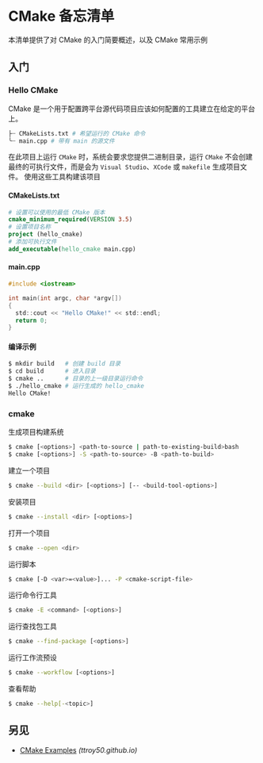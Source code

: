 CMake 备忘清单
===

本清单提供了对 CMake 的入门简要概述，以及 CMake 常用示例

入门
---

### Hello CMake

CMake 是一个用于配置跨平台源代码项目应该如何配置的工具建立在给定的平台上。

```bash
├┈ CMakeLists.txt # 希望运行的 CMake 命令
╰┈ main.cpp # 带有 main 的源文件
```

在此项目上运行 `CMake` 时，系统会要求您提供二进制目录，运行 `CMake` 不会创建最终的可执行文件，而是会为 `Visual Studio`、`XCode` 或 `makefile` 生成项目文件。 使用这些工具构建该项目

#### CMakeLists.txt

```cmake
# 设置可以使用的最低 CMake 版本
cmake_minimum_required(VERSION 3.5)
# 设置项目名称
project (hello_cmake)
# 添加可执行文件
add_executable(hello_cmake main.cpp)
```

#### main.cpp

```c
#include <iostream>

int main(int argc, char *argv[])
{
  std::cout << "Hello CMake!" << std::endl;
  return 0;
}
```

#### 编译示例

```bash
$ mkdir build   # 创建 build 目录
$ cd build      # 进入目录
$ cmake ..      # 目录的上一级目录运行命令
$ ./hello_cmake # 运行生成的 hello_cmake
Hello CMake!
```

### cmake
<!--rehype:wrap-class=col-span-2-->

生成项目构建系统

```bash
$ cmake [<options>] <path-to-source | path-to-existing-build>bash
$ cmake [<options>] -S <path-to-source> -B <path-to-build>
```

建立一个项目

```bash
$ cmake --build <dir> [<options>] [-- <build-tool-options>]
```

安装项目

```bash
$ cmake --install <dir> [<options>]
```

打开一个项目

```bash
$ cmake --open <dir>
```

运行脚本

```bash
$ cmake [-D <var>=<value>]... -P <cmake-script-file>
```

运行命令行工具

```bash
$ cmake -E <command> [<options>]
```

运行查找包工具

```bash
$ cmake --find-package [<options>]
```

运行工作流预设

```bash
$ cmake --workflow [<options>]
```

查看帮助

```bash
$ cmake --help[-<topic>]
```

另见
----

- [CMake Examples](http://ttroy50.github.io/cmake-examples/) _(ttroy50.github.io)_
